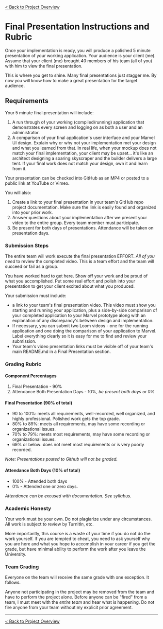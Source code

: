 [< Back to Project Overview](README.md#final-presentation)

# Final Presentation Instructions and Rubric

Once your implementation is ready, you will produce a polished 5 minute presentation of your working application. Your audience is your client (me). Assume that your client (me) brought 40 members of his team (all of you) with him to view the final presentation.

This is where you get to shine. Many final presentations just stagger me. By now you will know how to make a great presentation for the target audience.

## Requirements

Your 5 minute final presentation will include:

1) A run through of your working (compiled/running) application that demonstrates every screen and logging on as both a user and an administrator.
2) A comparison of your final application's user interface and your Marvel UI design. Explain why or why not your implementation met your design and what you learned from that. In real life, when your mockup does not match your final implementation, your client may be upset... it's like an architect designing a soaring skyscraper and the builder delivers a large tent. If your final work does not match your design, own it and learn from it. 

Your presentation can be checked into GitHub as an MP4 or posted to a public link at YouTube or Vimeo.

You will also:

1) Create a link to your final presentation in your team's GitHub repo project documentation. Make sure the link is easily found and organized into your prior work.
2) Answer questions about your implementation after we present your video to the entire group. Every team member must participate.
3) Be present for both days of presentations. Attendance will be taken on presentation days.

### Submission Steps

The entire team will work execute the final presentation EFFORT. *All of you need* to review the completed video. This is a team effort and the team will succeed or fail as a group.

You have worked hard to get here. Show off your work and be proud of what you accomplished. Put some real effort and polish into your presentation to get your client excited about what you produced.

Your submission must include:

- a link to your team's final presentation video. This video must show you starting and running your application, plus a side-by-side comparison of your completed application to your Marvel prototype along with an explanation of any discrepancy's between design and implementation.
- If necessary, you can submit two Loom videos - one for the running application and one doing the comparison of your application to Marvel. Label everything clearly so it is easy for me to find and review your submission.
- Your team's video presentation links must be visible off of your team's main README.md in a Final Presentation section.

### Grading Rubric

#### Component Percentages

1.  Final Presentation - 90%
2.  Attendance Both Presentation Days - 10%, *be present both days or 0%*

#### Final Presentation (90% of total)

-  90 to 100%: meets all requirements, well-recorded, well organized, and highly professional. Polished work gets the top grade.
-  80% to 89%: meets all requirements, may have some recording or organizational issues.
-  70% to 79%: meets most requirements, may have some recording or organizational issues.
-  69% or below: does not meet most requirements or is very poorly recorded.

*Note: Presentations posted to Github will not be graded.* 

#### Attendance Both Days (10% of total)

-  100% - Attended both days
-  0% - Attended one or zero days.

*Attendance can be excused with documentation. See syllabus.*

### Academic Honesty

Your work must be your own. Do not plagiarize under any circumstances. All work is subject to review by TurnItIn, etc.

More importantly, this course is a waste of your time if you do not do the work yourself. If you are tempted to cheat, you need to ask yourself why you are here and what you hope to accomplish in your career if you get the grade, but have minimal ability to perform the work after you leave the University.

### Team Grading

Everyone on the team will receive the same grade with one exception. It follows.

Anyone not participating in the project may be removed from the team and have to perform the project alone. Before anyone can be "fired" from a team, I must meet with the *entire team* and hear what is happening. Do not fire anyone from your team without my explicit prior agreement.

---

[< Back to Project Overview](README.md#final-presentation)

